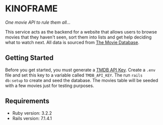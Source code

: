 # KINOFRAME
*One movie API to rule them all...*

This service acts as the backend for a website that allows users to browse movies that they haven't seen, sort them into lists and get help deciding what to watch next. All data is sourced from [The Movie Database](https://www.themoviedb.org).

## Getting Started
Before you get started, you must generate a [TMDB API Key](https://developer.themoviedb.org/docs/getting-started). Create a `.env` file and set this key to a variable called `TMDB_API_KEY`.
The run `rails db:setup` to create and seed the database. The movies table will be seeded with a few movies just for testing purposes.

## Requirements
- Ruby version: 3.2.2
- Rails version: 7.1.4.1
